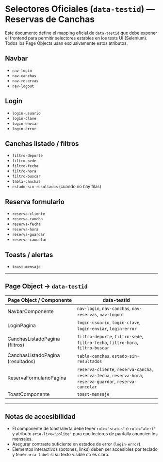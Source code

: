 # Selectores Oficiales (`data-testid`) — Reservas de Canchas

Este documento define el mapping oficial de `data-testid` que debe exponer el frontend para permitir selectores estables en los tests UI (Selenium). Todos los Page Objects usan exclusivamente estos atributos.

## Navbar
- `nav-login`
- `nav-canchas`
- `nav-reservas`
- `nav-logout`

## Login
- `login-usuario`
- `login-clave`
- `login-enviar`
- `login-error`

## Canchas listado / filtros
- `filtro-deporte`
- `filtro-sede`
- `filtro-fecha`
- `filtro-hora`
- `filtro-buscar`
- `tabla-canchas`
- `estado-sin-resultados`  (cuando no hay filas)

## Reserva formulario
- `reserva-cliente`
- `reserva-cancha`
- `reserva-fecha`
- `reserva-hora`
- `reserva-guardar`
- `reserva-cancelar`

## Toasts / alertas
- `toast-mensaje`

---

## Page Object → `data-testid`

| Page Object / Componente | data-testid |
|---|---|
| NavbarComponente | `nav-login`, `nav-canchas`, `nav-reservas`, `nav-logout` |
| LoginPagina | `login-usuario`, `login-clave`, `login-enviar`, `login-error` |
| CanchasListadoPagina (filtros) | `filtro-deporte`, `filtro-sede`, `filtro-fecha`, `filtro-hora`, `filtro-buscar` |
| CanchasListadoPagina (resultados) | `tabla-canchas`, `estado-sin-resultados` |
| ReservaFormularioPagina | `reserva-cliente`, `reserva-cancha`, `reserva-fecha`, `reserva-hora`, `reserva-guardar`, `reserva-cancelar` |
| ToastComponente | `toast-mensaje` |

---

## Notas de accesibilidad
- El componente de toast/alerta debe tener `role="status"` o `role="alert"` y atributo `aria-live="polite"` para que lectores de pantalla anuncien los mensajes.
- Asegurar contraste suficiente en estados de error (`login-error`).
- Elementos interactivos (botones, links) deben ser accesibles por teclado y tener `aria-label` si su texto visible no es claro.

